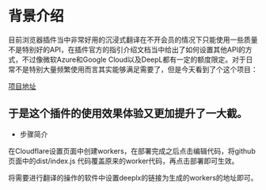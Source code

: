 # 背景介绍
目前浏览器插件当中非常好用的沉浸式翻译在不开会员的情况下只能使用一些质量不是特别好的API，在插件官方的指引介绍文档当中给出了如何设置其他API的方式，不过像微软Azure和Google Cloud以及DeepL都有一定的额度限定。对于日常不是特别大量频繁使用而言其实能够满足需要了，但是今天看到了个这个项目：

[项目地址](https://github.com/ifyour/deeplx-for-cloudflare)

于是这个插件的使用效果体验又更加提升了一大截。
----
- 步骤简介

在Cloudflare设置页面中创建workers，在部署完成之后点击编辑代码，将github页面中的dist/index.js 代码覆盖原来的worker代码，再点击部署即可生效。

将需要进行翻译的操作的软件中设置deeplx的链接为生成的workers的地址即可。